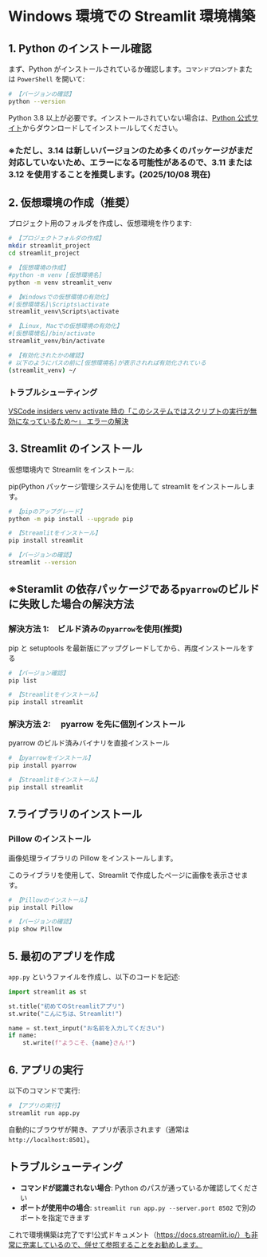 # Windows 環境での Streamlit 環境構築

## 1. Python のインストール確認

まず、Python がインストールされているか確認します。`コマンドプロンプト`または `PowerShell` を開いて:

```bash
# 【バージョンの確認】
python --version
```

Python 3.8 以上が必要です。インストールされていない場合は、[Python 公式サイト](https://www.python.org/downloads/)からダウンロードしてインストールしてください。

### ※ただし、3.14 は新しいバージョンのため多くのパッケージがまだ対応していないため、エラーになる可能性があるので、3.11 または 3.12 を使用することを推奨します。(2025/10/08 現在)

## 2. 仮想環境の作成（推奨）

プロジェクト用のフォルダを作成し、仮想環境を作ります:

```bash
# 【プロジェクトフォルダの作成】
mkdir streamlit_project
cd streamlit_project

# 【仮想環境の作成】
#python -m venv [仮想環境名]
python -m venv streamlit_venv

# 【Windowsでの仮想環境の有効化】
#[仮想環境名]\Scripts\activate
streamlit_venv\Scripts\activate

# 【Linux, Macでの仮想環境の有効化】
#[仮想環境名]/bin/activate
streamlit_venv/bin/activate

# 【有効化されたかの確認】
# 以下のようにパスの前に[仮想環境名]が表示されれば有効化されている
(streamlit_venv) ~/
```

### トラブルシューティング

[VSCode insiders venv activate 時の「このシステムではスクリプトの実行が無効になっているため～」 エラーの解決](https://qiita.com/startours777/items/2d35f2c6de12071a4c77)

## 3. Streamlit のインストール

仮想環境内で Streamlit をインストール:

pip(Python パッケージ管理システム)を使用して streamlit をインストールします。

```bash
# 【pipのアップグレード】
python -m pip install --upgrade pip

# 【Streamlitをインストール】
pip install streamlit

# 【バージョンの確認】
streamlit --version
```

## ※Steramlit の依存パッケージである`pyarrow`のビルドに失敗した場合の解決方法

### 解決方法 1:　ビルド済みの`pyarrow`を使用(推奨)

pip と setuptools を最新版にアップグレードしてから、再度インストールをする

```bash
# 【バージョン確認】
pip list

# 【Streamlitをインストール】
pip install streamlit
```

### 解決方法 2:　 pyarrow を先に個別インストール

pyarrow のビルド済みバイナリを直接インストール

```bash
# 【pyarrowをインストール】
pip install pyarrow

# 【Streamlitをインストール】
pip install streamlit
```

## 7.ライブラリのインストール

### Pillow のインストール

画像処理ライブラリの Pillow をインストールします。

このライブラリを使用して、Streamlit で作成したページに画像を表示させます。

```bash
# 【Pillowのインストール】
pip install Pillow

# 【バージョンの確認】
pip show Pillow
```

## 5. 最初のアプリを作成

`app.py` というファイルを作成し、以下のコードを記述:

```python
import streamlit as st

st.title("初めてのStreamlitアプリ")
st.write("こんにちは、Streamlit!")

name = st.text_input("お名前を入力してください")
if name:
    st.write(f"ようこそ、{name}さん!")
```

## 6. アプリの実行

以下のコマンドで実行:

```bash
# 【アプリの実行】
streamlit run app.py
```

自動的にブラウザが開き、アプリが表示されます（通常は `http://localhost:8501`）。

## トラブルシューティング

-   **コマンドが認識されない場合**: Python のパスが通っているか確認してください
-   **ポートが使用中の場合**: `streamlit run app.py --server.port 8502` で別のポートを指定できます

これで環境構築は完了です!公式ドキュメント（https://docs.streamlit.io/）も非常に充実しているので、併せて参照することをお勧めします。
